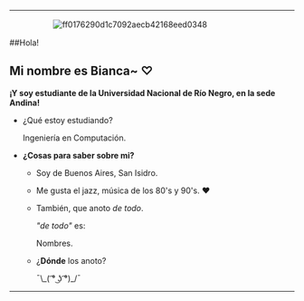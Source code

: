 ***
ㅤㅤㅤㅤㅤㅤ![ff0176290d1c7092aecb42168eed0348](https://user-images.githubusercontent.com/105023635/167268548-f806d825-3acd-4e9e-81bd-79fd9f432fd4.gif)

##Hola!

## Mi nombre es Bianca~ ♡

**¡Y soy estudiante de la Universidad Nacional de Río Negro, en la sede Andina!**
 
- ¿Qué estoy estudiando?

     Ingeniería en Computación.

- **¿Cosas para saber sobre mi?**
 
     - Soy de Buenos Aires, San Isidro.
     
     - Me gusta el jazz, música de los 80's y 90's. ❤️
     
     - También, que anoto *de todo*.

        *"de todo"* es:

        Nombres. 

     - ¿**Dónde** los anoto?

       ¯\\\_( ͡° ͜ʖ ͡°)_/¯

***

